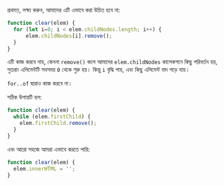 
প্রথমত, লক্ষ্য করুন, আমাদের এটি এভাবে করা উচিত হবে না:

```js
function clear(elem) {
  for (let i=0; i < elem.childNodes.length; i++) {
      elem.childNodes[i].remove();
  }
}
```

এটি কাজ করবে নাহ, কেননা `remove()` কলে আমাদের `elem.childNodes` কালেকশনে কিছু পরিবর্তন হয়, সুতরাং এলিমেন্টটি সবসময় `0` থেকে শুরু হয়। কিন্তু `i` বৃদ্ধি পায়, এবং কিছু এলিমেন্ট বাদ পড়ে যায়।

`for..of` দ্বারাও কাজ করবে না।

সঠিক উপায়টি হল:

```js
function clear(elem) {
  while (elem.firstChild) {
    elem.firstChild.remove();
  }
}
```

এবং আরো সহজে আমরা এভাবে করতে পারি:

```js
function clear(elem) {
  elem.innerHTML = '';
}
```
